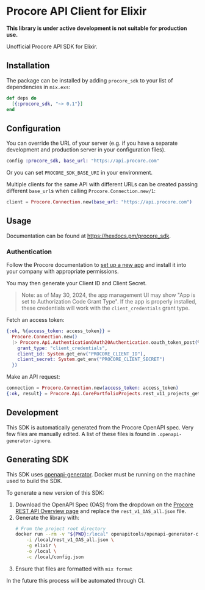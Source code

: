 # Procore API Client for Elixir

**This library is under active development is not suitable for production use.**

Unofficial Procore API SDK for Elixir.

## Installation

The package can be installed by adding `procore_sdk` to your list of dependencies in `mix.exs`:

```elixir
def deps do
  [{:procore_sdk, "~> 0.1"}]
end
```

## Configuration

You can override the URL of your server (e.g. if you have a separate development and production server in your
configuration files).

```elixir
config :procore_sdk, base_url: "https://api.procore.com"
```

Or you can set `PROCORE_SDK_BASE_URI` in your environment.

Multiple clients for the same API with different URLs can be created passing different `base_url`s when calling
`Procore.Connection.new/1`:

```elixir
client = Procore.Connection.new(base_url: "https://api.procore.com")
```

## Usage

Documentation can be found at https://hexdocs.pm/procore_sdk.

### Authentication

Follow the Procore documentation to [set up a new app](https://developers.procore.com/documentation/building-data-connection-apps) and install it into your company with appropriate permissions.

You may then generate your Client ID and Client Secret.

> Note: as of May 30, 2024, the app management UI may show "App is set to Authorization Code Grant Type". If the app is properly installed, these credentials will work with the `client_credentials` grant type.

Fetch an access token:

```elixir
{:ok, %{access_token: access_token}} =
  Procore.Connection.new()
  |> Procore.Api.AuthenticationOAuth20Authentication.oauth_token_post(%{
    grant_type: "client_credentials",
    client_id: System.get_env("PROCORE_CLIENT_ID"),
    client_secret: System.get_env("PROCORE_CLIENT_SECRET")
  })
```

Make an API request:

```elixir
connection = Procore.Connection.new(access_token: access_token)
{:ok, result} = Procore.Api.CorePortfolioProjects.rest_v11_projects_get(connection, procore_company_id, company_id)
```

## Development

This SDK is automatically generated from the Procore OpenAPI spec. Very few files are manually edited. A list of these files is found in `.openapi-generator-ignore`.

## Generating SDK

This SDK uses [openapi-generator](https://openapi-generator.tech/). Docker must be running on the machine used to build
the SDK.

To generate a new version of this SDK:

1. Download the OpenAPI Spec (OAS) from the dropdown on the [Procore REST API Overview page](https://developers.procore.com/reference/rest/v1/docs/rest-api-overview) and replace the `rest_v1_OAS_all.json` file.
2. Generate the library with:
   ```bash
   # From the project root directory
   docker run --rm -v "${PWD}:/local" openapitools/openapi-generator-cli:latest-release generate \
       -i /local/rest_v1_OAS_all.json \
       -g elixir \
       -o /local \
       -c /local/config.json
   ```
3. Ensure that files are formatted with `mix format`

In the future this process will be automated through CI.
